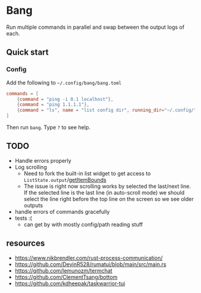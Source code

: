 # Bang

Run multiple commands in parallel and swap between the output logs of each.


## Quick start

### Config

Add the following to `~/.config/bang/bang.toml`
```toml
commands = [
    {command = "ping -i 0.1 localhost"},
    {command = "ping 1.1.1.1"},
    {command = "ls", name = "list config dir", running_dir="~/.config/"},
]
```

Then run `bang`. Type `?` to see help.

## TODO
- Handle errors properly
- Log scrolling
  - Need to fork the built-in list widget to get access to `ListState.output`/[getItemBounds](https://github.com/fdehau/tui-rs/blob/fafad6c96109610825aad89c4bba5253e01101ed/src/widgets/list.rs#L131)
  - The issue is right now scrolling works by selected the last/next line. If the selected line is the last line (in auto-scroll mode) we should select the line right before the top line on the screen so we see older outputs
- handle errors of commands gracefully
- tests :(
  - can get by with mostly config/path reading stuff


## resources
- https://www.nikbrendler.com/rust-process-communication/
- https://github.com/DevinR528/rumatui/blob/main/src/main.rs
- https://github.com/lemunozm/termchat
- https://github.com/ClementTsang/bottom
- https://github.com/kdheepak/taskwarrior-tui

